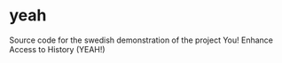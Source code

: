 yeah
====

Source code for the swedish demonstration of the project You! Enhance Access to History (YEAH!)
